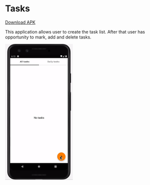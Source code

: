# Tasks

[Download APK](https://github.com/ElenaIbr/Tasks/raw/master/app-debug.apk)

This application allows user to create the task list.
After that user has opportunity to mark, add and delete tasks.

<img width="220" alt="Снимок экрана 2022-04-03 в 16 04 29" src="https://raw.githubusercontent.com/ElenaIbr/Tasks/master/ezgif.com-gif-maker.gif">
